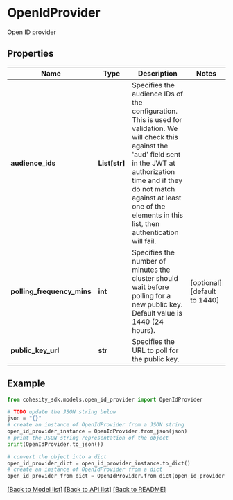 # OpenIdProvider

Open ID provider

## Properties

Name | Type | Description | Notes
------------ | ------------- | ------------- | -------------
**audience_ids** | **List[str]** | Specifies the audience IDs of the configuration. This is used for validation. We will check this against the &#39;aud&#39; field sent in the JWT at authorization time and if they do not match against at least one of the elements in this list, then authentication will fail. | 
**polling_frequency_mins** | **int** | Specifies the number of minutes the cluster should wait before polling for a new public key. Default value is 1440 (24 hours). | [optional] [default to 1440]
**public_key_url** | **str** | Specifies the URL to poll for the public key. | 

## Example

```python
from cohesity_sdk.models.open_id_provider import OpenIdProvider

# TODO update the JSON string below
json = "{}"
# create an instance of OpenIdProvider from a JSON string
open_id_provider_instance = OpenIdProvider.from_json(json)
# print the JSON string representation of the object
print(OpenIdProvider.to_json())

# convert the object into a dict
open_id_provider_dict = open_id_provider_instance.to_dict()
# create an instance of OpenIdProvider from a dict
open_id_provider_from_dict = OpenIdProvider.from_dict(open_id_provider_dict)
```
[[Back to Model list]](../README.md#documentation-for-models) [[Back to API list]](../README.md#documentation-for-api-endpoints) [[Back to README]](../README.md)



